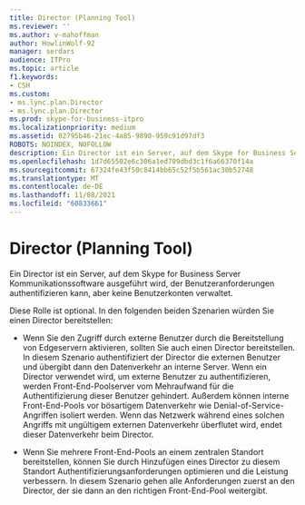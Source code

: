 ```yaml
---
title: Director (Planning Tool)
ms.reviewer: ''
ms.author: v-mahoffman
author: HowlinWolf-92
manager: serdars
audience: ITPro
ms.topic: article
f1.keywords:
- CSH
ms.custom:
- ms.lync.plan.Director
- ms.lync.plan.Director
ms.prod: skype-for-business-itpro
ms.localizationpriority: medium
ms.assetid: 02795b46-21ec-4a85-9890-959c91d97df3
ROBOTS: NOINDEX, NOFOLLOW
description: Ein Director ist ein Server, auf dem Skype for Business Server Kommunikationssoftware ausgeführt wird, der Benutzeranforderungen authentifizieren kann, aber keine Benutzerkonten verwaltet.
ms.openlocfilehash: 1d7d65502e6c306a1ed709dbd3c1f6a66370f14a
ms.sourcegitcommit: 67324fe43f50c8414bb65c52f5b561ac30b52748
ms.translationtype: MT
ms.contentlocale: de-DE
ms.lasthandoff: 11/08/2021
ms.locfileid: "60833661"
---
```

# <a name="director-planning-tool"></a>Director (Planning Tool)
 
Ein Director ist ein Server, auf dem Skype for Business Server Kommunikationssoftware ausgeführt wird, der Benutzeranforderungen authentifizieren kann, aber keine Benutzerkonten verwaltet. 
  
Diese Rolle ist optional. In den folgenden beiden Szenarien würden Sie einen Director bereitstellen:
  
- Wenn Sie den Zugriff durch externe Benutzer durch die Bereitstellung von Edgeservern aktivieren, sollten Sie auch einen Director bereitstellen. In diesem Szenario authentifiziert der Director die externen Benutzer und übergibt dann den Datenverkehr an interne Server. Wenn ein Director verwendet wird, um externe Benutzer zu authentifizieren, werden Front-End-Poolserver vom Mehraufwand für die Authentifizierung dieser Benutzer gehindert. Außerdem können interne Front-End-Pools vor bösartigem Datenverkehr wie Denial-of-Service-Angriffen isoliert werden. Wenn das Netzwerk während eines solchen Angriffs mit ungültigem externen Datenverkehr überflutet wird, endet dieser Datenverkehr beim Director.
    
- Wenn Sie mehrere Front-End-Pools an einem zentralen Standort bereitstellen, können Sie durch Hinzufügen eines Director zu diesem Standort Authentifizierungsanforderungen optimieren und die Leistung verbessern. In diesem Szenario gehen alle Anforderungen zuerst an den Director, der sie dann an den richtigen Front-End-Pool weitergibt.
    

